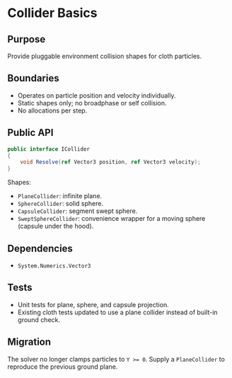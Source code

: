# Collider Basics

## Purpose
Provide pluggable environment collision shapes for cloth particles.

## Boundaries
- Operates on particle position and velocity individually.
- Static shapes only; no broadphase or self collision.
- No allocations per step.

## Public API
```csharp
public interface ICollider
{
    void Resolve(ref Vector3 position, ref Vector3 velocity);
}
```
Shapes:
- `PlaneCollider`: infinite plane.
- `SphereCollider`: solid sphere.
- `CapsuleCollider`: segment swept sphere.
- `SweptSphereCollider`: convenience wrapper for a moving sphere (capsule under the hood).

## Dependencies
- `System.Numerics.Vector3`

## Tests
- Unit tests for plane, sphere, and capsule projection.
- Existing cloth tests updated to use a plane collider instead of built-in ground check.

## Migration
The solver no longer clamps particles to `Y >= 0`. Supply a `PlaneCollider` to reproduce the previous ground plane.
